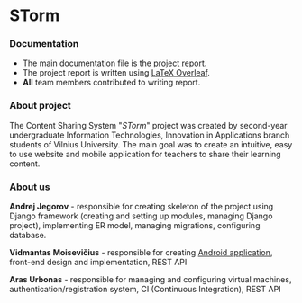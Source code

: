 
# STorm
### Documentation

* The main documentation file is the [project report](./doc/PBL_Team_s__STorm__MAIN_report.pdf).
* The project report is written using [LaTeX Overleaf](https://www.overleaf.com).
* **All** team members contributed to writing report.

### About project

The Content Sharing System "_STorm_" project was created by second-year undergraduate
Information Technologies, Innovation in Applications branch students of Vilnius 
University. The main goal was to create an intuitive, easy to use website and 
mobile application for teachers to share their learning content.

### About us

**Andrej Jegorov**	-	responsible for creating skeleton of the project using Django
    framework (creating and setting up modules, managing Django project), implementing
    ER model, managing migrations, configuring database. 

**Vidmantas Moisevičius**	-	responsible for creating [Android application](./src/Front-end/androidSTorm), 
     front-end design and implementation, REST API

**Aras Urbonas**	-	responsible for managing and configuring virtual machines, 
    authentication/registration system, CI (Continuous Integration), REST API